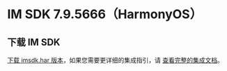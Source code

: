 # IM SDK 7.9.5666（HarmonyOS）

## 下载 IM SDK

[下载 imsdk.har 版本](https://im.sdk.qcloud.com/download/plus/7.9.5666/imsdk-ohos-7.9.5666.har)，如果您需要更详细的集成指引，请 [查看完整的集成文档](https://cloud.tencent.com/document/product/269/103558)。
